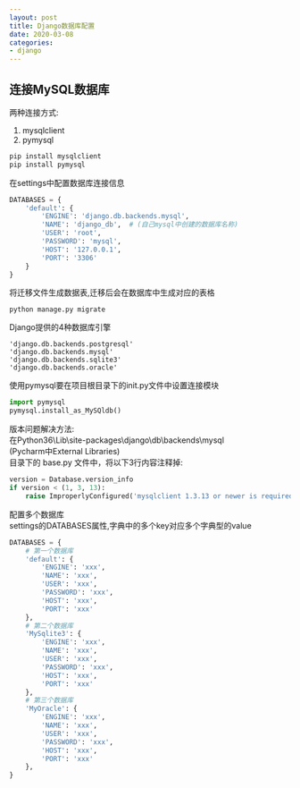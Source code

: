 ```yaml
---
layout: post
title: Django数据库配置
date: 2020-03-08
categories:
- django
---
```

## 连接MySQL数据库
两种连接方式:
1. mysqlclient
2. pymysql

```python
pip install mysqlclient
pip install pymysql
```

在settings中配置数据库连接信息
```python
DATABASES = {
    'default': {
        'ENGINE': 'django.db.backends.mysql',
        'NAME': 'django_db',  # (自己mysql中创建的数据库名称)
        'USER': 'root',
        'PASSWORD': 'mysql',
        'HOST': '127.0.0.1',
        'PORT': '3306'
    }
}
```

将迁移文件生成数据表,迁移后会在数据库中生成对应的表格
```
python manage.py migrate
```

Django提供的4种数据库引擎
```
'django.db.backends.postgresql'
'django.db.backends.mysql'
'django.db.backends.sqlite3'
'django.db.backends.oracle'
```

使用pymysql要在项目根目录下的init.py文件中设置连接模块

```python
import pymysql
pymysql.install_as_MySQldb()
```

版本问题解决方法:<br>
在Python36\Lib\site-packages\django\db\backends\mysql<br>
(Pycharm中External Libraries)<br>
目录下的 base.py 文件中，将以下3行内容注释掉:<br>
```python
version = Database.version_info
if version < (1, 3, 13):
    raise ImproperlyConfigured('mysqlclient 1.3.13 or newer is required; you have %s.' % Database.__version__)
```

配置多个数据库<br>
settings的DATABASES属性,字典中的多个key对应多个字典型的value<br>
```python
DATABASES = {
    # 第一个数据库
    'default': {
        'ENGINE': 'xxx',
        'NAME': 'xxx',
        'USER': 'xxx',
        'PASSWORD': 'xxx',
        'HOST': 'xxx',
        'PORT': 'xxx'
    },
    # 第二个数据库
    'MySqlite3': {
        'ENGINE': 'xxx',
        'NAME': 'xxx',
        'USER': 'xxx',
        'PASSWORD': 'xxx',
        'HOST': 'xxx',
        'PORT': 'xxx'
    },
    # 第三个数据库
    'MyOracle': {
        'ENGINE': 'xxx',
        'NAME': 'xxx',
        'USER': 'xxx',
        'PASSWORD': 'xxx',
        'HOST': 'xxx',
        'PORT': 'xxx'
    },    
}
```


